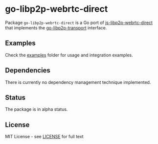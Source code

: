 go-libp2p-webrtc-direct
===
Package ``go-libp2p-webrtc-direct`` is a Go port of [js-libp2p-webrtc-direct](https://github.com/libp2p/js-libp2p-webrtc-direct) that implements the [go-libp2p-transport](https://github.com/libp2p/go-libp2p-transport) interface.

## Examples
Check the [examples](./examples) folder for usage and integration examples.

## Dependencies
There is currently no dependency management technique implemented.

## Status
The package is in alpha status.

## License
MIT License - see [LICENSE](LICENSE) for full text